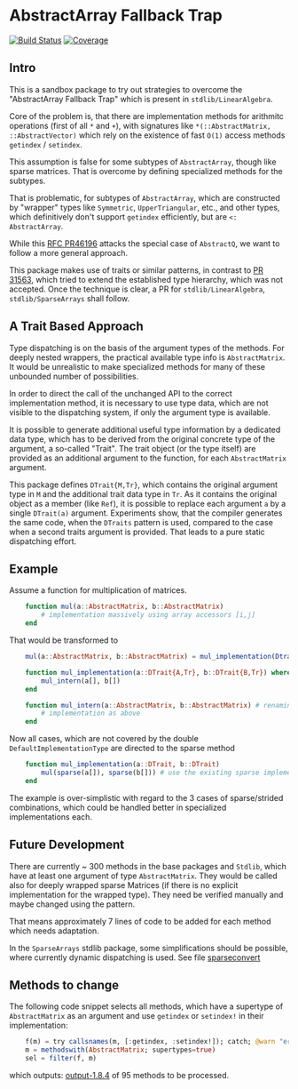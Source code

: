 # AbstractArray Fallback Trap

[![Build Status](https://github.com/KlausC/AbsArrFallbackTrap.jl/actions/workflows/CI.yml/badge.svg?branch=main)](https://github.com/KlausC/AbsArrFallbackTrap.jl/actions/workflows/CI.yml?query=branch%3Amain)
[![Coverage](https://codecov.io/gh/KlausC/AbsArrFallbackTrap.jl/branch/main/graph/badge.svg)](https://codecov.io/gh/KlausC/AbsArrFallbackTrap.jl)

## Intro

This is a sandbox package to try out strategies to overcome the "AbstractArray Fallback Trap" which is present in `stdlib/LinearAlgebra`.

Core of the problem is, that there are implementation methods for arithmitc operations (first of all `*` and `+`), with signatures like
`*(::AbstractMatrix, ::AbstractVector)` which rely on the existence of fast `O(1)` access methods `getindex` / `setindex`.

This assumption is false for some subtypes of `AbstractArray`, though like sparse matrices.
That is overcome by defining specialized methods for the subtypes.

That is problematic, for subtypes of `AbstractArray`, which are constructed by "wrapper" types like `Symmetric`, `UpperTriangular`, etc.,
and other types, which definitively don't support `getindex` efficiently, but are `<: AbstractArray`.

While this [RFC PR46196](https://github.com/JuliaLang/julia/pull/46196) attacks the special case of `AbstractQ`, we want to follow a more general approach.

This package makes use of traits or similar patterns, in contrast to [PR 31563](https://github.com/JuliaLang/julia/pull/31563), which tried to
extend the established type hierarchy, which was not accepted.
Once the technique is clear, a PR for `stdlib/LinearAlgebra`, `stdlib/SparseArrays` shall follow.

## A Trait Based Approach

Type dispatching is on the basis of the argument types of the methods. For deeply nested wrappers, the practical available type info is `AbstractMatrix`.
It would be unrealistic to make specialized methods for many of these unbounded number of possibilities.

In order to direct the call of the unchanged API to the correct implementation method, it is necessary to use type data, which are not visible to the
dispatching system, if only the argument type is available.

It is possible to generate additional useful type information by a dedicated data type, which has to be derived from the original concrete type of the
argument, a so-called "Trait". The trait object (or the type itself) are provided as an additional argument to the function, for each `AbstractMatrix`
argument.

This package defines `DTrait{M,Tr}`, which contains the original argument type in `M` and the additional trait data type in `Tr`.
As it contains the original object as a member (like `Ref`), it is possible to replace each argument `a` by a single `DTrait(a)` argument.
Experiments show, that the compiler generates the same code, when the `DTraits` pattern is used, compared to the case when a second traits argument is
provided. That leads to a pure static dispatching effort.

## Example

Assume a function for multiplication of matrices.

```julia
    function mul(a::AbstractMatrix, b::AbstractMatrix)
        # implementation massively using array accessors [i,j]
    end
```

That would be transformed to

```julia
    mul(a::AbstractMatrix, b::AbstractMatrix) = mul_implementation(Dtrait(a), DTrait(b))

    function mul_implementation(a::DTrait{A,Tr}, b::DTrait{B,Tr}) where {A,B,Tr<:DefaultImplementationType}
        mul_intern(a[], b[])
    end

    function mul_intern(a::AbstractMatrix, b::AbstractMatrix) # renaming the original function
        # implementation as above
    end
```

Now all cases, which are not covered by the double `DefaultImplementationType` are directed to the sparse method

```julia
    function mul_implementation(a::DTrait, b::DTrait)
        mul(sparse(a[]), sparse(b[])) # use the existing sparse implementation (which dispatches on sparse types)
    end
```

The example is over-simplistic with regard to the 3 cases of sparse/strided combinations, which could be handled
better in specialized implementations each.

## Future Development

There are currently ~ 300 methods in the base packages and `Stdlib`, which have at least one argument of type `AbstractMatrix`.
They would be called also for deeply wrapped sparse Matrices (if there is no explicit implementation for the wrapped type).
They need be verified manually and maybe changed using the pattern.

That means approximately 7 lines of code to be added for each method which needs adaptation.

In the `SparseArrays` stdlib package, some simplifications should be possible, where currently dynamic dispatching is used.
See file [sparseconvert](https://github.com/JuliaSparse/SparseArrays.jl/blob/31b491e431d0b9c4e5e17fdcbbc9f71579e7c79c/src/sparseconvert.jl#L78)

## Methods to change

The following code snippet selects all methods, which have a supertype of `AbstractMatrix` as an argument and
use `getindex` or `setindex!` in their implementation:

```julia
    f(m) = try callsnames(m, [:getindex, :setindex!]); catch; @warn "error $m"; true; end
    m = methodswith(AbstractMatrix; supertypes=true)
    sel = filter(f, m)
```

which outputs: [output-1.8.4](https://github.com/KlausC/AbsArrFallbackTrap.jl/blob/main/test/out-1.8.4.md) of 95 methods to be processed.
